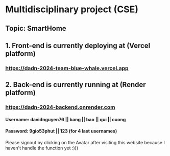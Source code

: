    # Multidisciplinary project (CSE)
   ## Topic: SmartHome
   ## 1. Front-end is currently deploying at (Vercel platform)
   ### https://dadn-2024-team-blue-whale.vercel.app
   ## 2. Back-end is currently running at (Render platform)
   ### https://dadn-2024-backend.onrender.com
   #### Username: davidnguyen76 || bang || bao || qui || cuong
   #### Password: 9gio53phut || 123 (for 4 last usernames)

   Please signout by clicking on the Avatar after visiting this website because I haven't handle the function yet :)))

   
   
   
